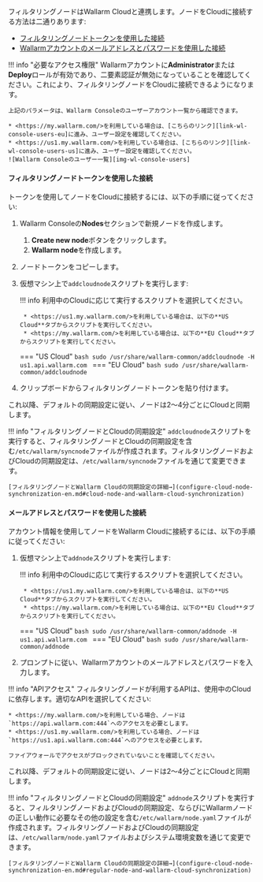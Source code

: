 [img-wl-console-users]:         ../images/check-users.png

[link-wl-console-us]:              https://us1.my.wallarm.com/
[link-wl-console-eu]:              https://my.wallarm.com/
[link-wl-console-users-us]:        https://us1.my.wallarm.com/settings/users
[link-wl-console-users-eu]:        https://my.wallarm.com/settings/users

[anchor-token]:                      #connecting-using-the-filtering-node-token
[anchor-credentials]:                      #connecting-using-your-email-and-password

フィルタリングノードはWallarm Cloudと連携します。ノードをCloudに接続する方法は二通りあります:
* [フィルタリングノードトークンを使用した接続][anchor-token]
* [Wallarmアカウントのメールアドレスとパスワードを使用した接続][anchor-credentials]

!!! info "必要なアクセス権限"
    Wallarmアカウントに**Administrator**または**Deploy**ロールが有効であり、二要素認証が無効になっていることを確認してください。これにより、フィルタリングノードをCloudに接続できるようになります。

    上記のパラメータは、Wallarm Consoleのユーザーアカウント一覧から確認できます。
    
    * <https://my.wallarm.com/>を利用している場合は、[こちらのリンク][link-wl-console-users-eu]に進み、ユーザー設定を確認してください。
    * <https://us1.my.wallarm.com/>を利用している場合は、[こちらのリンク][link-wl-console-users-us]に進み、ユーザー設定を確認してください。
    ![Wallarm Consoleのユーザー一覧][img-wl-console-users]

#### フィルタリングノードトークンを使用した接続

トークンを使用してノードをCloudに接続するには、以下の手順に従ってください:

1. Wallarm Consoleの**Nodes**セクションで新規ノードを作成します。
    1. **Create new node**ボタンをクリックします。
    2. **Wallarm node**を作成します。
2. ノードトークンをコピーします。
3. 仮想マシン上で`addcloudnode`スクリプトを実行します:
    
    !!! info
        利用中のCloudに応じて実行するスクリプトを選択してください。
        
        * <https://us1.my.wallarm.com/>を利用している場合は、以下の**US Cloud**タブからスクリプトを実行してください。
        * <https://my.wallarm.com/>を利用している場合は、以下の**EU Cloud**タブからスクリプトを実行してください。
    
    === "US Cloud"
        ```bash
        sudo /usr/share/wallarm-common/addcloudnode -H us1.api.wallarm.com
        ```
    === "EU Cloud"
        ```bash
        sudo /usr/share/wallarm-common/addcloudnode
        ```
        
4. クリップボードからフィルタリングノードトークンを貼り付けます。

これ以降、デフォルトの同期設定に従い、ノードは2～4分ごとにCloudと同期します。

!!! info "フィルタリングノードとCloudの同期設定"
    `addcloudnode`スクリプトを実行すると、フィルタリングノードとCloudの同期設定を含む`/etc/wallarm/syncnode`ファイルが作成されます。フィルタリングノードおよびCloudの同期設定は、`/etc/wallarm/syncnode`ファイルを通じて変更できます。
    
    [フィルタリングノードとWallarm Cloudの同期設定の詳細→](configure-cloud-node-synchronization-en.md#cloud-node-and-wallarm-cloud-synchronization)

#### メールアドレスとパスワードを使用した接続

アカウント情報を使用してノードをWallarm Cloudに接続するには、以下の手順に従ってください:

1. 仮想マシン上で`addnode`スクリプトを実行します:
    
    !!! info
        利用中のCloudに応じて実行するスクリプトを選択してください。
        
        * <https://us1.my.wallarm.com/>を利用している場合は、以下の**US Cloud**タブからスクリプトを実行してください。
        * <https://my.wallarm.com/>を利用している場合は、以下の**EU Cloud**タブからスクリプトを実行してください。
    
    === "US Cloud"
        ```bash
        sudo /usr/share/wallarm-common/addnode -H us1.api.wallarm.com
        ```
    === "EU Cloud"
        ```bash
        sudo /usr/share/wallarm-common/addnode
        ```
    
2. プロンプトに従い、Wallarmアカウントのメールアドレスとパスワードを入力します。

!!! info "APIアクセス"
    フィルタリングノードが利用するAPIは、使用中のCloudに依存します。適切なAPIを選択してください:
    
    * <https://my.wallarm.com/>を利用している場合、ノードは`https://api.wallarm.com:444`へのアクセスを必要とします。
    * <https://us1.my.wallarm.com/>を利用している場合、ノードは`https://us1.api.wallarm.com:444`へのアクセスを必要とします。
    
    ファイアウォールでアクセスがブロックされていないことを確認してください。

これ以降、デフォルトの同期設定に従い、ノードは2～4分ごとにCloudと同期します。

!!! info "フィルタリングノードとCloudの同期設定"
    `addnode`スクリプトを実行すると、フィルタリングノードおよびCloudの同期設定、ならびにWallarmノードの正しい動作に必要なその他の設定を含む`/etc/wallarm/node.yaml`ファイルが作成されます。フィルタリングノードおよびCloudの同期設定は、`/etc/wallarm/node.yaml`ファイルおよびシステム環境変数を通じて変更できます。
    
    [フィルタリングノードとWallarm Cloudの同期設定の詳細→](configure-cloud-node-synchronization-en.md#regular-node-and-wallarm-cloud-synchronization)